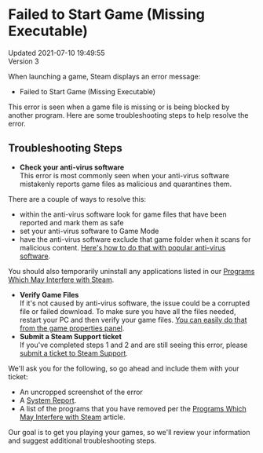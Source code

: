 # Failed to Start Game (Missing Executable)
Updated 2021-07-10 19:49:55  
Version 3  

When launching a game, Steam displays an error message:  
* Failed to Start Game (Missing Executable)
  
  
This error is seen when a game file is missing or is being blocked by another program. Here are some troubleshooting steps to help resolve the error.  
  
## Troubleshooting Steps
  
* **Check your anti-virus software**  
This error is most commonly seen when your anti-virus software mistakenly reports game files as malicious and quarantines them.  
  
There are a couple of ways to resolve this:  
  
* within the anti-virus software look for game files that have been reported and mark them as safe
* set your anti-virus software to Game Mode
* have the anti-virus software exclude that game folder when it scans for malicious content. [Here's how to do that with popular anti-virus software](https://help.steampowered.com/en/faqs/view/5F3D-1477-AFF9-C4F3).
  
  
You should also temporarily uninstall any applications listed in our [Programs Which May Interfere with Steam](https://help.steampowered.com/en/faqs/view/1F39-DCB4-FF28-5748).
* **Verify Game Files**  
If it's not caused by anti-virus software, the issue could be a corrupted file or failed download. To make sure you have all the files needed, restart your PC and then verify your game files. [You can easily do that from the game properties panel](https://help.steampowered.com/en/faqs/view/0C48-FCBD-DA71-93EB).
* **Submit a Steam Support ticket**  
If you've completed steps 1 and 2 and are still seeing this error, please [submit a ticket to Steam Support](https://help.steampowered.com).  
  
We'll ask you for the following, so go ahead and include them with your ticket:  
  
* An uncropped screenshot of the error
* A [System Report](https://help.steampowered.com/en/faqs/view/2ECB-C36A-06D4-EF28).
* A list of the programs that you have removed per the [Programs Which May Interfere with Steam](https://help.steampowered.com/en/faqs/view/1F39-DCB4-FF28-5748) article.
  
  
Our goal is to get you playing your games, so we'll review your information and suggest additional troubleshooting steps.